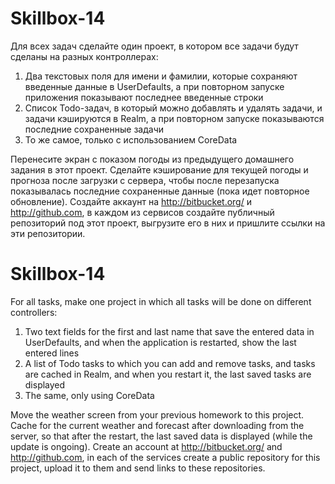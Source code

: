 # Skillbox-14
Для всех задач сделайте один проект, в котором все задачи будут сделаны на разных контроллерах:

1) Два текстовых поля для имени и фамилии, которые сохраняют введенные данные в UserDefaults, а при повторном запуске приложения показывают последнее введенные строки
2) Список Todo-задач, в который можно добавлять и удалять задачи, и задачи кэшируются в Realm, а при повторном запуске показываются последние сохраненные задачи
3) То же самое, только с использованием CoreData

Перенесите экран с показом погоды из предыдущего домашнего задания в этот проект. Сделайте кэширование для текущей погоды и прогноза после загрузки с сервера, чтобы после перезапуска показывалась последние сохраненные данные (пока идет повторное обновление).
Создайте аккаунт на http://bitbucket.org/ и http://github.com, в каждом из сервисов создайте публичный репозиторий под этот проект, выгрузите его в них и пришлите ссылки на эти репозитории.
# Skillbox-14
For all tasks, make one project in which all tasks will be done on different controllers:

1) Two text fields for the first and last name that save the entered data in UserDefaults, and when the application is restarted, show the last entered lines
2) A list of Todo tasks to which you can add and remove tasks, and tasks are cached in Realm, and when you restart it, the last saved tasks are displayed
3) The same, only using CoreData

Move the weather screen from your previous homework to this project. Cache for the current weather and forecast after downloading from the server, so that after the restart, the last saved data is displayed (while the update is ongoing).
Create an account at http://bitbucket.org/ and http://github.com, in each of the services create a public repository for this project, upload it to them and send links to these repositories.
